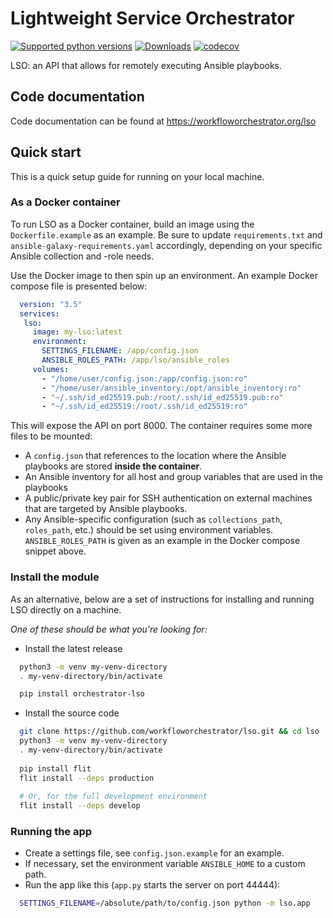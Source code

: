 # Lightweight Service Orchestrator
[![Supported python versions](https://img.shields.io/pypi/pyversions/orchestrator-lso.svg?color=%2334D058)](https://pypi.org/project/orchestrator-lso)
[![Downloads](https://static.pepy.tech/badge/orchestrator-lso/month)](https://pepy.tech/project/orchestrator-lso)
[![codecov](https://codecov.io/github/workfloworchestrator/lso/graph/badge.svg?token=NVFHBBU3AR)](https://codecov.io/github/workfloworchestrator/lso)

LSO: an API that allows for remotely executing Ansible playbooks.

## Code documentation

Code documentation can be found at <https://workfloworchestrator.org/lso>

## Quick start

This is a quick setup guide for running on your local machine.

### As a Docker container

To run LSO as a Docker container, build an image using the `Dockerfile.example` as an example. Be sure to update
`requirements.txt` and `ansible-galaxy-requirements.yaml` accordingly, depending on your specific Ansible collection and
-role needs.

Use the Docker image to then spin up an environment. An example Docker compose file is presented below:

```yaml
  version: "3.5"
  services:
   lso:
     image: my-lso:latest
     environment:
       SETTINGS_FILENAME: /app/config.json
       ANSIBLE_ROLES_PATH: /app/lso/ansible_roles
     volumes:
       - "/home/user/config.json:/app/config.json:ro"
       - "/home/user/ansible_inventory:/opt/ansible_inventory:ro"
       - "~/.ssh/id_ed25519.pub:/root/.ssh/id_ed25519.pub:ro"
       - "~/.ssh/id_ed25519:/root/.ssh/id_ed25519:ro"
```

This will expose the API on port 8000. The container requires some more files to be mounted:

* A `config.json` that references to the location where the Ansible playbooks are stored **inside the container**.
* An Ansible inventory for all host and group variables that are used in the playbooks
* A public/private key pair for SSH authentication on external machines that are targeted by Ansible playbooks.
* Any Ansible-specific configuration (such as `collections_path`, `roles_path`, etc.) should be set using
  environment variables. `ANSIBLE_ROLES_PATH` is given as an example in the Docker compose snippet above.

### Install the module


As an alternative, below are a set of instructions for installing and running LSO directly on a machine.

*One of these should be what you're looking for:*

* Install the latest release

```bash
  python3 -m venv my-venv-directory
  . my-venv-directory/bin/activate

  pip install orchestrator-lso
```

* Install the source code

```bash
  git clone https://github.com/workfloworchestrator/lso.git && cd lso
  python3 -m venv my-venv-directory
  . my-venv-directory/bin/activate
  
  pip install flit
  flit install --deps production
  
  # Or, for the full development environment
  flit install --deps develop
```

### Running the app

* Create a settings file, see `config.json.example` for an example.
* If necessary, set the environment variable `ANSIBLE_HOME` to a custom path.
* Run the app like this (`app.py` starts the server on port 44444):

```bash
  SETTINGS_FILENAME=/absolute/path/to/config.json python -m lso.app
```
